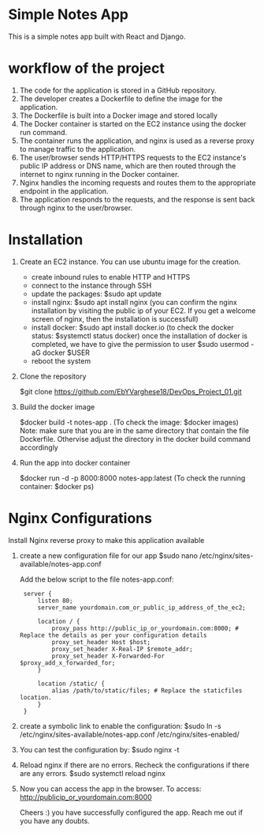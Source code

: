 # Simple Notes App
This is a simple notes app built with React and Django.

# workflow of the project
1. The code for the application is stored in a GitHub repository.
2. The developer creates a Dockerfile to define the image for the application.
3. The Dockerfile is built into a Docker image and stored locally
4. The Docker container is started on the EC2 instance using the docker run command.
5. The container runs the application, and nginx is used as a reverse proxy to manage traffic to the application.
6. The user/browser sends HTTP/HTTPS requests to the EC2 instance's public IP address or DNS name, which are then routed  through the internet to nginx running in the Docker container.
7. Nginx handles the incoming requests and routes them to the appropriate endpoint in the application.
8. The application responds to the requests, and the response is sent back through nginx to the user/browser.


# Installation

1. Create an EC2 instance. You can use ubuntu image for the creation. 
    - create inbound rules to enable HTTP and HTTPS
    - connect to the instance through SSH
    - update the packages:
        $sudo apt update
    - install nginx:
        $sudo apt install nginx
        (you can confirm the nginx installation by visiting the public ip of your EC2. If you get a welcome screen of nginx, then the installation is successfull)
    - install docker:
        $sudo apt install docker.io
        (to check the docker status: $systemctl status docker)
        once the installation of docker is completed, we have to give the permission to user
        $sudo usermod -aG docker $USER
    - reboot the system

2. Clone the repository

    $git clone https://github.com/EbYVarghese18/DevOps_Project_01.git

3. Build the docker image

    $docker build -t notes-app .
    (To check the image: $docker images)
    Note: make sure that you are in the same directory that contain the file Dockerfile. Othervise adjust the directory in the docker build command accordingly

4. Run the app into docker container

    $docker run -d -p 8000:8000 notes-app:latest
    (To check the running container: $docker ps)

# Nginx Configurations

Install Nginx reverse proxy to make this application available

1. create a new configuration file for our app
    $sudo nano /etc/nginx/sites-available/notes-app.conf

   Add the below script to the file notes-app.conf:

        server {
            listen 80;
            server_name yourdomain.com_or_public_ip_address_of_the_ec2;

            location / {
                proxy_pass http://public_ip_or_yourdomain.com:8000; # Replace the details as per your configuration details
                proxy_set_header Host $host;
                proxy_set_header X-Real-IP $remote_addr;
                proxy_set_header X-Forwarded-For $proxy_add_x_forwarded_for;
            }

            location /static/ {
                alias /path/to/static/files; # Replace the staticfiles location. 
            }
        }

2. create a symbolic link to enable the configuration:
    $sudo ln -s /etc/nginx/sites-available/notes-app.conf /etc/nginx/sites-enabled/

3. You can test the configuration by:
    $sudo nginx -t

4. Reload nginx if there are no errors. Recheck the configurations if there are any errors.
    $sudo systemctl reload nginx

5. Now you can access the app in the browser.
    To access: http://publicip_or_yourdomain.com:8000



    Cheers :) you have successfully configured the app. Reach me out if you have any doubts.



